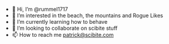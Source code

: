 - 👋 Hi, I’m @rummel1717
- 👀 I’m interested in the beach, the mountains and Rogue Likes
- 🌱 I’m currently learning how to behave
- 💞️ I’m looking to collaborate on scibite stuff
- 📫 How to reach me patrick@scibite.com

<!---
rummel1717/rummel1717 is a ✨ special ✨ repository because its `README.md` (this file) appears on your GitHub profile.
You can click the Preview link to take a look at your changes.
--->
